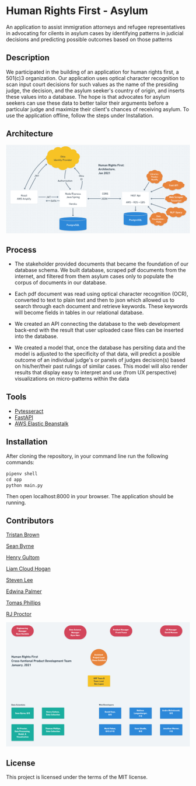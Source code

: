 # Human Rights First - Asylum
An application to assist immigration attorneys and refugee representatives in advocating for cilents in asylum cases by identifying patterns in judicial decisions and predicting possible outcomes based on those patterns

## Description
We participated in the building of an application for human rights first, a 501(c)3 organization. Our application uses optical character recognition to scan input court decisions for such values as the name of the presiding judge, the decision, and the asylum seeker's country of origin, and inserts these values into a database. The hope is that advocates for asylum seekers can use these data to better tailor their arguments before a particular judge and maximize their client's chances of receiving asylum. To use the application offline, follow the steps under Installation.

## Architecture
![image](assets/HRF_architecture_diagram_DavidH_rjproctor.png)

## Process
*  The stakeholder provided documents that became the foundation of our database schema.  We built database, scraped pdf documents from the internet, and filtered from them asylum cases only to populate the corpus of documents in our database.

*  Each pdf document was read using optical character recognition (OCR), converted to text to plain text and then to json which allowed us to search through each document and retrieve keywords.  These keywords will become fields in tables in our relational database.

*  We created an API connecting the database to the web development back-end with the result that user uploaded case files can be inserted into the database.

*  We created a model that, once the database has persiting data and the model is adjusted to the specificity of that data, will predict a posible outcome of an individual judge's or panels of judges decision(s) based on his/her/their past rulings of similar cases.  This model will also render results that display easy to interpret and use (from UX perspective) visualizations on micro-patterns within the data

## Tools

 * [Pytesseract](https://github.com/madmaze/pytesseract)
 * [FastAPI](https://github.com/tiangolo/fastapi)
 * [AWS Elastic Beanstalk](https://aws.amazon.com/elasticbeanstalk/)

## Installation

 After cloning the repository, in your command line run the following commands:
 ```
 pipenv shell
 cd app
 python main.py
 ```
 Then open localhost:8000 in your browser. The application should be running. 

 ## Contributors

 [Tristan Brown](https://github.com/Tristan-Brown1096)

 [Sean Byrne](https://github.com/ssbyrne89)

 [Henry Gultom](https://github.com/henrygp)
 
 [Liam Cloud Hogan](https://github.com/liam-cloud-hogan)
 
 [Steven Lee](https://github.com/StevenBryceLee)

 [Edwina Palmer](https://github.com/edwinapalmer)

 [Tomas Phillips](https://github.com/tomashphill)

 [RJ Proctor](https://github.com/jproctor-rebecca)

![Team2_cross_functional_team](assets/HRF_cross_functional_product_dev_team_rjproctor.png)

 ## License

 This project is licensed under the terms of the MIT license.